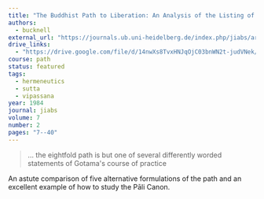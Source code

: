 ```yaml
---
title: "The Buddhist Path to Liberation: An Analysis of the Listing of Stages"
authors:
  - bucknell
external_url: "https://journals.ub.uni-heidelberg.de/index.php/jiabs/article/download/8631/2538/8439"
drive_links:
  - "https://drive.google.com/file/d/14nwXs8TvxHNJqOjC03bnWN2t-judVNek/view?usp=drivesdk"
course: path
status: featured
tags:
  - hermeneutics
  - sutta
  - vipassana
year: 1984
journal: jiabs
volume: 7
number: 2
pages: "7--40"
---
```


> … the eightfold path is but
one of several differently worded statements of Gotama's course of practice

An astute comparison of five alternative formulations of the path and an excellent example of how to study the Pāli Canon.
